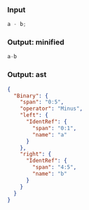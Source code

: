 ### Input
```js
a - b;
```

### Output: minified
```js
a-b
```

### Output: ast
```json
{
  "Binary": {
    "span": "0:5",
    "operator": "Minus",
    "left": {
      "IdentRef": {
        "span": "0:1",
        "name": "a"
      }
    },
    "right": {
      "IdentRef": {
        "span": "4:5",
        "name": "b"
      }
    }
  }
}
```
